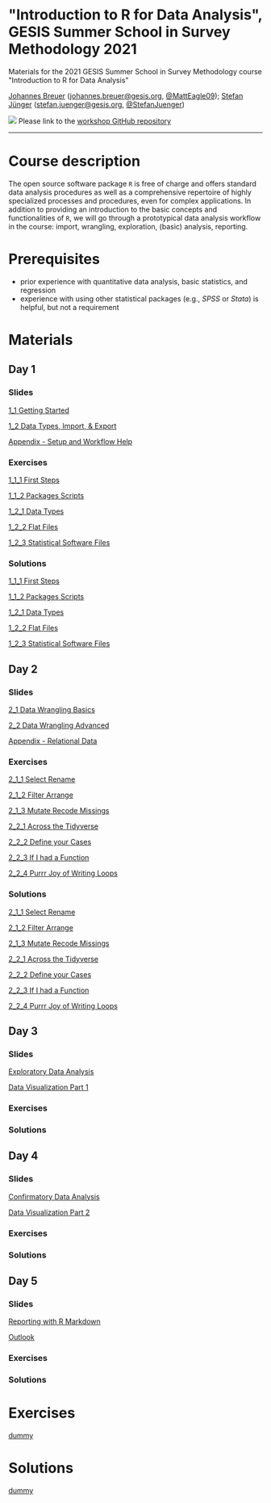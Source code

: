 # "Introduction to R for Data Analysis", GESIS Summer School in Survey Methodology 2021
Materials for the 2021 GESIS Summer School in Survey Methodology course "Introduction to R for Data Analysis"

[Johannes Breuer](https://www.johannesbreuer.com/) ([johannes.breuer@gesis.org](mailto:johannes.breuer@gesis.org), [\@MattEagle09](https://twitter.com/MattEagle09));
[Stefan Jünger](https://stefanjuenger.github.io/) ([stefan.juenger@gesis.org](mailto:stefan.juenger@gesis.org), [\@StefanJuenger](https://twitter.com/StefanJuenger))

[![](https://licensebuttons.net/l/by/3.0/80x15.png)](https://creativecommons.org/licenses/by/4.0/) 
Please link to the [workshop GitHub repository](https://github.com/jobreu/r-intro-gesis-2021)

---

# Course description
The open source software package `R` is free of charge and offers standard data analysis procedures as well as a comprehensive repertoire of highly specialized processes and procedures, even for complex applications. In addition to providing an introduction to the basic concepts and functionalities of `R`, we will go through a prototypical data analysis workflow in the course: import, wrangling, exploration, (basic) analysis, reporting.

# Prerequisites
- prior experience with quantitative data analysis, basic statistics, and regression
- experience with using other statistical packages (e.g., *SPSS* or *Stata*) is helpful, but not a requirement

# Materials
## Day 1
### Slides
[1_1 Getting Started](https://jobreu.github.io/tidyverse-workshop-esra-2021/r-intro-gesis-2021/slides/1_1_Getting_Started.html)             

[1_2 Data Types, Import, & Export](https://jobreu.github.io/tidyverse-workshop-esra-2021/r-intro-gesis-2021/slides/1_2_Data_Types_Import_Export.html)    

[Appendix - Setup and Workflow Help](https://jobreu.github.io/tidyverse-workshop-esra-2021/r-intro-gesis-2021/slides/1_3_Appendix_Setup_Workflow_Help.html)

### Exercises
[1_1_1 First Steps](https://jobreu.github.io/tidyverse-workshop-esra-2021/r-intro-gesis-2021/exercises/Exercise_1_1_1_First_Steps.html)

[1_1_2 Packages Scripts](https://jobreu.github.io/tidyverse-workshop-esra-2021/r-intro-gesis-2021/exercises/Exercise_1_1_2_Packages_Scripts.html)

[1_2_1 Data Types](https://jobreu.github.io/tidyverse-workshop-esra-2021/r-intro-gesis-2021/exercises/Exercise_1_2_1_Data_Types.html)

[1_2_2 Flat Files](https://jobreu.github.io/tidyverse-workshop-esra-2021/r-intro-gesis-2021/exercises/Exercise_1_2_2_Flat_Files.html)

[1_2_3 Statistical Software Files](https://jobreu.github.io/tidyverse-workshop-esra-2021/r-intro-gesis-2021/exercises/Exercise_1_2_3_Statistical_Software_Files.html)

### Solutions
[1_1_1 First Steps](https://jobreu.github.io/tidyverse-workshop-esra-2021/r-intro-gesis-2021/solutions/Exercise_1_1_1_First_Steps.html)

[1_1_2 Packages Scripts](https://jobreu.github.io/tidyverse-workshop-esra-2021/r-intro-gesis-2021/solutions/Exercise_1_1_2_Packages_Scripts.html)

[1_2_1 Data Types](https://jobreu.github.io/tidyverse-workshop-esra-2021/r-intro-gesis-2021/solutions/Exercise_1_2_1_Data_Types.html)

[1_2_2 Flat Files](https://jobreu.github.io/tidyverse-workshop-esra-2021/r-intro-gesis-2021/solutions/Exercise_1_2_2_Flat_Files.html)

[1_2_3 Statistical Software Files](https://jobreu.github.io/tidyverse-workshop-esra-2021/r-intro-gesis-2021/solutions/Exercise_1_2_3_Statistical_Software_Files.html)

## Day 2
### Slides
[2_1 Data Wrangling Basics](https://jobreu.github.io/tidyverse-workshop-esra-2021/r-intro-gesis-2021/slides/2_1_Data_Wrangling_Basics.html)     

[2_2 Data Wrangling Advanced](https://jobreu.github.io/tidyverse-workshop-esra-2021/r-intro-gesis-2021/slides/2_2_Data_Wrangling_Advanced.html)     

[Appendix - Relational Data](https://jobreu.github.io/tidyverse-workshop-esra-2021/r-intro-gesis-2021/slides/2_3_Appendix_Relational_Data.html)     

### Exercises
[2_1_1 Select Rename](https://jobreu.github.io/tidyverse-workshop-esra-2021/r-intro-gesis-2021/exercises/Exercise_2_1_1_Select_Rename.html)

[2_1_2 Filter Arrange](https://jobreu.github.io/tidyverse-workshop-esra-2021/r-intro-gesis-2021/exercises/Exercise_2_1_2_Filter_Arrange.html)

[2_1_3 Mutate Recode Missings](https://jobreu.github.io/tidyverse-workshop-esra-2021/r-intro-gesis-2021/exercises/Exercise_2_1_3_Mutate_Recode_Missings.html)

[2_2_1 Across the Tidyverse](https://jobreu.github.io/tidyverse-workshop-esra-2021/r-intro-gesis-2021/exercises/Exercise_2_2_1_Across_the_Tidyverse.html)

[2_2_2 Define your Cases](https://jobreu.github.io/tidyverse-workshop-esra-2021/r-intro-gesis-2021/exercises/Exercise_2_2_2_Define_your_Cases.html)

[2_2_3 If I had a Function](https://jobreu.github.io/tidyverse-workshop-esra-2021/r-intro-gesis-2021/exercises/Exercise_2_2_3_If_I_had_a_Function.html)

[2_2_4 Purrr Joy of Writing Loops](https://jobreu.github.io/tidyverse-workshop-esra-2021/r-intro-gesis-2021/exercises/Exercise_2_2_4_Purrr_Joy_of_Writing_Loops.html)

### Solutions
[2_1_1 Select Rename](https://jobreu.github.io/tidyverse-workshop-esra-2021/r-intro-gesis-2021/solutions/Exercise_2_1_1_Select_Rename.html)

[2_1_2 Filter Arrange](https://jobreu.github.io/tidyverse-workshop-esra-2021/r-intro-gesis-2021/solutions/Exercise_2_1_2_Filter_Arrange.html)

[2_1_3 Mutate Recode Missings](https://jobreu.github.io/tidyverse-workshop-esra-2021/r-intro-gesis-2021/solutions/Exercise_2_1_3_Mutate_Recode_Missings.html)

[2_2_1 Across the Tidyverse](https://jobreu.github.io/tidyverse-workshop-esra-2021/r-intro-gesis-2021/solutions/Exercise_2_2_1_Across_the_Tidyverse.html)

[2_2_2 Define your Cases](https://jobreu.github.io/tidyverse-workshop-esra-2021/r-intro-gesis-2021/solutions/Exercise_2_2_2_Define_your_Cases.html)

[2_2_3 If I had a Function](https://jobreu.github.io/tidyverse-workshop-esra-2021/r-intro-gesis-2021/solutions/Exercise_2_2_3_If_I_had_a_Function.html)

[2_2_4 Purrr Joy of Writing Loops](https://jobreu.github.io/tidyverse-workshop-esra-2021/r-intro-gesis-2021/solutions/Exercise_2_2_4_Purrr_Joy_of_Writing_Loops.html)

## Day 3
### Slides
[Exploratory Data Analysis](https://jobreu.github.io/tidyverse-workshop-esra-2021/r-intro-gesis-2021/slides/3_1_Exploratory_Data_Analysis.html)  

[Data Visualization Part 1](https://jobreu.github.io/tidyverse-workshop-esra-2021/r-intro-gesis-2021/slides/3_2_Data_Visualization_Part_1.html)  

### Exercises
### Solutions

## Day 4
### Slides
[Confirmatory Data Analysis](https://jobreu.github.io/tidyverse-workshop-esra-2021/r-intro-gesis-2021/slides/4_1_Confirmatory_Data_Analysis.html) 

[Data Visualization Part 2](https://jobreu.github.io/tidyverse-workshop-esra-2021/r-intro-gesis-2021/slides/4_2_Data_Visualization_Part_2.html)   

### Exercises
### Solutions

## Day 5
### Slides
[Reporting with R Markdown](https://jobreu.github.io/tidyverse-workshop-esra-2021/r-intro-gesis-2021/slides/5_1_R_Markdown.html)

[Outlook](https://jobreu.github.io/tidyverse-workshop-esra-2021/r-intro-gesis-2021/slides/5_2_Outlook.html)

### Exercises
### Solutions

# Exercises
[dummy](https://jobreu.github.io/tidyverse-workshop-esra-2021/r-intro-gesis-2021/exercises/dummy.html)

# Solutions
[dummy](https://jobreu.github.io/tidyverse-workshop-esra-2021/r-intro-gesis-2021/solutions/dummy.html)
